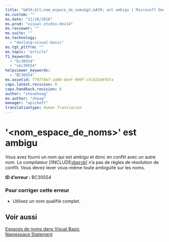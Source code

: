 ```yaml
---
title: "&#39;&lt;nom_espace_de_noms&gt;&#39; est ambigu | Microsoft Docs"
ms.custom: ""
ms.date: "11/16/2016"
ms.prod: "visual-studio-dev14"
ms.reviewer: ""
ms.suite: ""
ms.technology: 
  - "devlang-visual-basic"
ms.tgt_pltfrm: ""
ms.topic: "article"
f1_keywords: 
  - "bc30554"
  - "vbc30554"
helpviewer_keywords: 
  - "BC30554"
ms.assetid: f79778e7-a300-4eef-999f-c5cb22e0fbfa
caps.latest.revision: 8
caps.handback.revision: 8
author: "stevehoag"
ms.author: "shoag"
manager: "wpickett"
translationtype: Human Translation
---
```

# &#39;&lt;nom_espace_de_noms&gt;&#39; est ambigu
Vous avez fourni un nom qui est ambigu et donc en conflit avec un autre nom. Le compilateur [!INCLUDE[vbprvb](../../csharp/programming-guide/concepts/linq/includes/vbprvb_md.md)] n’a pas de règles de résolution de conflit. Vous devez lever vous\-même toute ambiguïté sur les noms.  
  
 **ID d’erreur :** BC30554  
  
### Pour corriger cette erreur  
  
-   Utilisez un nom qualifié complet.  
  
## Voir aussi  
 [Espaces de noms dans Visual Basic](../../visual-basic/programming-guide/program-structure/namespaces.md)   
 [Namespace Statement](../../visual-basic/language-reference/statements/namespace-statement.md)